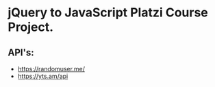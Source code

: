 # jQuery to JavaScript Platzi Course Project.

## API's:

- https://randomuser.me/
- https://yts.am/api
